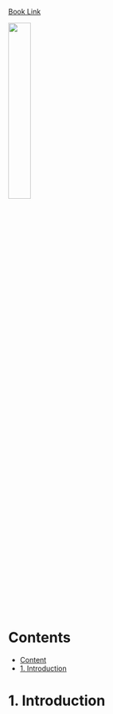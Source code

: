 
[Book Link](https://www.amazon.com/Machine-Learning-System-Design-Interview/dp/1736049127) 

<img src="https://github.com/user-attachments/assets/78c720a1-2823-4dbe-854c-3e9936abd407" width="30%">

# Contents

<!-- TOC start (generated with https://github.com/derlin/bitdowntoc) -->

- [Content](#content)
- [1. Introduction](#1-introduction)

<!-- TOC end -->


<!-- TOC --><a name="1-introduction"></a>
# 1. Introduction
